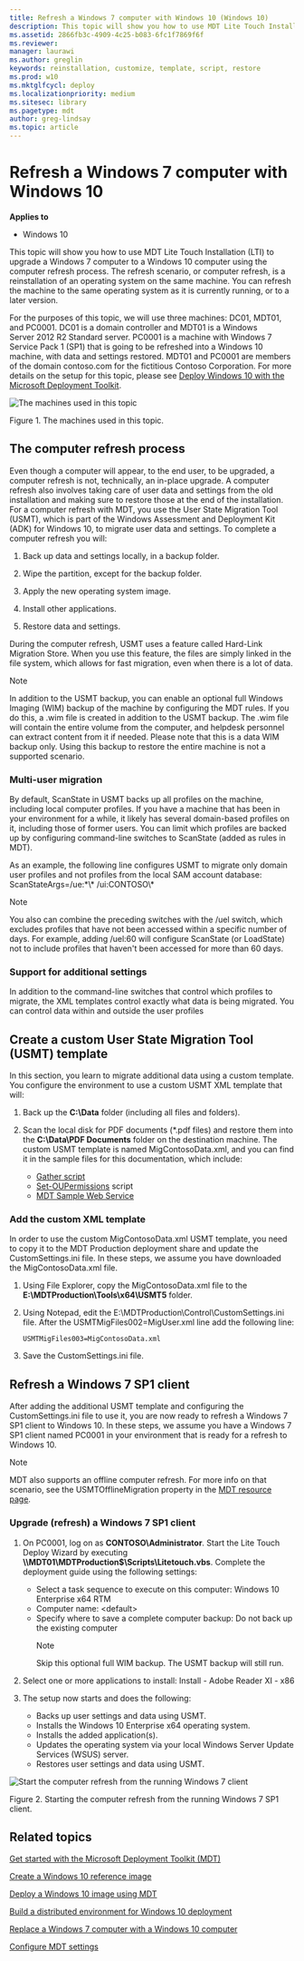 ```yaml
---
title: Refresh a Windows 7 computer with Windows 10 (Windows 10)
description: This topic will show you how to use MDT Lite Touch Installation (LTI) to upgrade a Windows 7 computer to a Windows 10 computer using the computer refresh process.
ms.assetid: 2866fb3c-4909-4c25-b083-6fc1f7869f6f
ms.reviewer: 
manager: laurawi
ms.author: greglin
keywords: reinstallation, customize, template, script, restore
ms.prod: w10
ms.mktglfcycl: deploy
ms.localizationpriority: medium
ms.sitesec: library
ms.pagetype: mdt
author: greg-lindsay
ms.topic: article
---
```


# Refresh a Windows 7 computer with Windows 10

**Applies to**
-   Windows 10

This topic will show you how to use MDT Lite Touch Installation (LTI) to upgrade a Windows 7 computer to a Windows 10 computer using the computer refresh process. The refresh scenario, or computer refresh, is a reinstallation of an operating system on the same machine. You can refresh the machine to the same operating system as it is currently running, or to a later version.

For the purposes of this topic, we will use three machines: DC01, MDT01, and PC0001. DC01 is a domain controller and MDT01 is a Windows Server 2012 R2 Standard server. PC0001 is a machine with Windows 7 Service Pack 1 (SP1) that is going to be refreshed into a Windows 10 machine, with data and settings restored. MDT01 and PC0001 are members of the domain contoso.com for the fictitious Contoso Corporation. For more details on the setup for this topic, please see [Deploy Windows 10 with the Microsoft Deployment Toolkit](deploy-windows-10-with-the-microsoft-deployment-toolkit.md#proof).

![The machines used in this topic](../images/mdt-04-fig01.png "The machines used in this topic")

Figure 1. The machines used in this topic.

## <a href="" id="sec01"></a>The computer refresh process

Even though a computer will appear, to the end user, to be upgraded, a computer refresh is not, technically, an in-place upgrade. A computer refresh also involves taking care of user data and settings from the old installation and making sure to restore those at the end of the installation.
For a computer refresh with MDT, you use the User State Migration Tool (USMT), which is part of the Windows Assessment and Deployment Kit (ADK) for Windows 10, to migrate user data and settings. To complete a computer refresh you will:

1.  Back up data and settings locally, in a backup folder.

2.  Wipe the partition, except for the backup folder.

3.  Apply the new operating system image.

4.  Install other applications.

5.  Restore data and settings.

During the computer refresh, USMT uses a feature called Hard-Link Migration Store. When you use this feature, the files are simply linked in the file system, which allows for fast migration, even when there is a lot of data.

>[!NOTE]
>In addition to the USMT backup, you can enable an optional full Windows Imaging (WIM) backup of the machine by configuring the MDT rules. If you do this, a .wim file is created in addition to the USMT backup. The .wim file will contain the entire volume from the computer, and helpdesk personnel can extract content from it if needed. Please note that this is a data WIM backup only. Using this backup to restore the entire machine is not a supported scenario.
 
### Multi-user migration

By default, ScanState in USMT backs up all profiles on the machine, including local computer profiles. If you have a machine that has been in your environment for a while, it likely has several domain-based profiles on it, including those of former users. You can limit which profiles are backed up 
by configuring command-line switches to ScanState (added as rules in MDT).

As an example, the following line configures USMT to migrate only domain user profiles and not profiles from the local SAM account database: ScanStateArgs=/ue:\*\\\* /ui:CONTOSO\\\*

>[!NOTE]
>You also can combine the preceding switches with the /uel switch, which excludes profiles that have not been accessed within a specific number of days. For example, adding /uel:60 will configure ScanState (or LoadState) not to include profiles that haven't been accessed for more than 60 days.
 
### Support for additional settings

In addition to the command-line switches that control which profiles to migrate, the XML templates control exactly what data is being migrated. You can control data within and outside the user profiles

## <a href="" id="sec02"></a>Create a custom User State Migration Tool (USMT) template

In this section, you learn to migrate additional data using a custom template. You configure the environment to use a custom USMT XML template that will:

1.  Back up the **C:\\Data** folder (including all files and folders).

2.  Scan the local disk for PDF documents (\*.pdf files) and restore them into the **C:\\Data\\PDF Documents** folder on the destination machine.
    The custom USMT template is named MigContosoData.xml, and you can find it in the sample files for this documentation, which include:

    * [Gather script](https://go.microsoft.com/fwlink/p/?LinkId=619361)
    * [Set-OUPermissions](https://go.microsoft.com/fwlink/p/?LinkId=619362) script
    * [MDT Sample Web Service](https://go.microsoft.com/fwlink/p/?LinkId=619363)

### Add the custom XML template

In order to use the custom MigContosoData.xml USMT template, you need to copy it to the MDT Production deployment share and update the CustomSettings.ini file. In these steps, we assume you have downloaded the MigContosoData.xml file.
1.  Using File Explorer, copy the MigContosoData.xml file to the **E:\\MDTProduction\\Tools\\x64\\USMT5** folder.
2.  Using Notepad, edit the E:\\MDTProduction\\Control\\CustomSettings.ini file. After the USMTMigFiles002=MigUser.xml line add the following line:

    ``` syntax
    USMTMigFiles003=MigContosoData.xml
    ```
3.  Save the CustomSettings.ini file.

## <a href="" id="sec03"></a>Refresh a Windows 7 SP1 client

After adding the additional USMT template and configuring the CustomSettings.ini file to use it, you are now ready to refresh a Windows 7 SP1 client to Windows 10. In these steps, we assume you have a Windows 7 SP1 client named PC0001 in your environment that is ready for a refresh to Windows 10.

>[!NOTE]
>MDT also supports an offline computer refresh. For more info on that scenario, see the USMTOfflineMigration property in the [MDT resource page](https://go.microsoft.com/fwlink/p/?LinkId=618117).
 
### Upgrade (refresh) a Windows 7 SP1 client

1. On PC0001, log on as **CONTOSO\\Administrator**. Start the Lite Touch Deploy Wizard by executing **\\\\MDT01\\MDTProduction$\\Scripts\\Litetouch.vbs**. Complete the deployment guide using the following settings:
    
   * Select a task sequence to execute on this computer: Windows 10 Enterprise x64 RTM
   * Computer name: &lt;default&gt;
   * Specify where to save a complete computer backup: Do not back up the existing computer
     >[!NOTE]
     >Skip this optional full WIM backup. The USMT backup will still run.
         
2. Select one or more applications to install: Install - Adobe Reader XI - x86

3. The setup now starts and does the following:
    
   * Backs up user settings and data using USMT.
   * Installs the Windows 10 Enterprise x64 operating system.
   * Installs the added application(s).
   * Updates the operating system via your local Windows Server Update Services (WSUS) server.
   * Restores user settings and data using USMT.

![Start the computer refresh from the running Windows 7 client](../images/fig2-taskseq.png "Start the computer refresh from the running Windows 7 client")

Figure 2. Starting the computer refresh from the running Windows 7 SP1 client.

## Related topics

[Get started with the Microsoft Deployment Toolkit (MDT)](get-started-with-the-microsoft-deployment-toolkit.md)

[Create a Windows 10 reference image](create-a-windows-10-reference-image.md)

[Deploy a Windows 10 image using MDT](deploy-a-windows-10-image-using-mdt.md)

[Build a distributed environment for Windows 10 deployment](build-a-distributed-environment-for-windows-10-deployment.md)

[Replace a Windows 7 computer with a Windows 10 computer](replace-a-windows-7-computer-with-a-windows-10-computer.md)

[Configure MDT settings](configure-mdt-settings.md)
